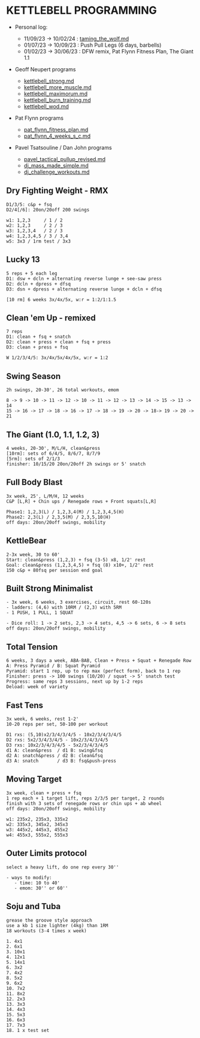 # KETTLEBELL PROGRAMMING

- Personal log:
   - 11/09/23 -> 10/02/24 : [taming_the_wolf.md](taming_the_wolf.md)
   - 01/07/23 -> 10/09/23 : Push Pull Legs (6 days, barbells)
   - 01/02/23 -> 30/06/23 : DFW remix, Pat Flynn Fitness Plan, The Giant 1.1

- Geoff Neupert programs
  - [kettlebell_strong.md](kettlebell_strong.md)
  - [kettlebell_more_muscle.md](kettlebell_more_muscle.md)
  - [kettlebell_maximorum.md](kettlebell_maximorum.md)
  - [kettlebell_burn_training.md](kettlebell_burn_training.md)
  - [kettlebell_wod.md](kettlebell_wod.md)

- Pat Flynn programs
  - [pat_flynn_fitness_plan.md](pat_flynn_fitness_plan.md)
  - [pat_flynn_4_weeks_s_c.md](pat_flynn_4_weeks_s_c.md)
 
- Pavel Tsatsouline / Dan John programs
  - [pavel_tactical_pullup_revised.md](pavel_tactical_pullup_revised.md)
  - [dj_mass_made_simple.md](dj_mass_made_simple.md)
  - [dj_challenge_workouts.md](dj_challenge_workouts.md)

## Dry Fighting Weight - RMX
```
D1/3/5: c&p + fsq
D2/4[/6]: 20on/20off 200 swings

w1: 1,2,3     / 1 / 2
w2: 1,2,3     / 2 / 3
w3: 1,2,3,4   / 2 / 3
w4: 1,2,3,4,5 / 3 / 3,4
w5: 3x3 / 1rm test / 3x3
```

## Lucky 13
```
5 reps + 5 each leg
D1: dsw + dcln + alternating reverse lunge + see-saw press
D2: dcln + dpress + dfsq
D3: dsn + dpress + alternating reverse lunge + dcln + dfsq

[10 rm] 6 weeks 3x/4x/5x, w:r = 1:2/1:1.5
```

## Clean 'em Up - remixed
```
7 reps
D1: clean + fsq + snatch
D2: clean + press + clean + fsq + press
D3: clean + press + fsq

W 1/2/3/4/5: 3x/4x/5x/4x/5x, w:r = 1:2
```

## Swing Season
```
2h swings, 20-30', 26 total workouts, emom

8 -> 9 -> 10 -> 11 -> 12 -> 10 -> 11 -> 12 -> 13 -> 14 -> 15 -> 13 -> 14
15 -> 16 -> 17 -> 18 -> 16 -> 17 -> 18 -> 19 -> 20 -> 18-> 19 -> 20 -> 21
```

## The Giant (1.0, 1.1, 1.2, 3)
```
4 weeks, 20-30', M/L/H, clean&press
[10rm]: sets of 6/4/5, 8/6/7, 8/7/9
[5rm]: sets of 2/1/3
finisher: 10/15/20 20on/20off 2h swings or 5' snatch
```

## Full Body Blast
```
3x week, 25', L/M/H, 12 weeks
C&P [L,R] + Chin ups / Renegade rows + Front squats[L,R]

Phase1: 1,2,3(L) / 1,2,3,4(M) / 1,2,3,4,5(H)
Phase2: 2,3(L) / 2,3,5(M) / 2,3,5,10(H)
off days: 20on/20off swings, mobility
```

## KettleBear
```
2-3x week, 30 to 60'
Start: clean&press (1,2,3) + fsq (3-5) x8, 1/2' rest
Goal: clean&press (1,2,3,4,5) + fsq (8) x10+, 1/2' rest
150 c&p + 80fsq per session end goal
```

## Built Strong Minimalist
```
- 3x week, 6 weeks, 3 exercises, circuit, rest 60-120s 
- ladders: (4,6) with 10RM / (2,3) with 5RM
- 1 PUSH, 1 PULL, 1 SQUAT

- Dice roll: 1 -> 2 sets, 2,3 -> 4 sets, 4,5 -> 6 sets, 6 -> 8 sets
off days: 20on/20off swings, mobility
```

## Total Tension
```
6 weeks, 3 days a week, ABA-BAB, Clean + Press + Squat + Renegade Row
A: Press Pyramid / B: Squat Pyramid
Pyramid: start 1 rep, up to rep max (perfect form), back to 1 rep
Finisher: press -> 100 swings (10/20) / squat -> 5' snatch test
Progress: same reps 3 sessions, next up by 1-2 reps
Deload: week of variety
```

## Fast Tens
```
3x week, 6 weeks, rest 1-2'
10-20 reps per set, 50-100 per workout

D1 rxs: (5,10)x2/3/4/3/4/5 - 10x2/3/4/3/4/5
D2 rxs: 5x2/3/4/3/4/5 - 10x2/3/4/3/4/5
D3 rxs: 10x2/3/4/3/4/5 - 5x2/3/4/3/4/5
d1 A: clean&press  / d1 B: swing&fsq
d2 A: snatch&press / d2 B: clean&fsq
d3 A: snatch       / d3 B: fsq&push-press
```

## Moving Target
```
3x week, clean + press + fsq
1 rep each + 1 target lift, reps 2/3/5 per target, 2 rounds
finish with 3 sets of renegade rows or chin ups + ab wheel
off days: 20on/20off swings, mobility

w1: 235x2, 235x3, 335x2
w2: 335x3, 345x2, 345x3
w3: 445x2, 445x3, 455x2
w4: 455x3, 555x2, 555x3
```

## Outer Limits protocol
```
select a heavy lift, do one rep every 30''

- ways to modify:
   - time: 10 to 40'
   - emom: 30'' or 60''
```

## Soju and Tuba
```
grease the groove style approach
use a kb 1 size lighter (4kg) than 1RM
18 workouts (3-4 times x week)

1. 4x1
2. 6x1
3. 10x1
4. 12x1
5. 14x1
6. 3x2
7. 4x2
8. 5x2
9. 6x2
10. 7x2
11. 8x2
12. 2x3
13. 3x3
14. 4x3
15. 5x3
16. 6x3
17. 7x3
18. 1 x test set
```

